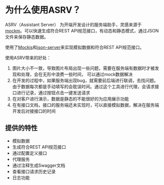 # 为什么使用ASRV？

ASRV（Assistant Server） 为开端开发设计的服务端助手，灵感来源于[mockm](https://github.com/wll8/mockm)。可以快速生成符合REST API规范接口，有动态和静态模式，通过JSON文件来保存静态数据。

使用了[Mockjs](http://mockjs.com/)和[json-server](https://github.com/typicode/json-server)来实现模拟数据和符合REST API规范接口。


使用ASRV带来的好处：

1. 图片大小不一致，导致图片布局出现一些问题，需要在服务端有数据时才被发现和处理，会在无形中浪费一些时间， 可以通过mock数据解决
2. 在开发的过程中，如果服务端出现bug，就需要前后端进行联调，去找问题。由于数据每次都是手动填写的会耽误时间。通过这个工具进行代理，会请求接口进行记录，通过按钮点击一键发送请求
3. 在对客户进行演示，数据是静态的不能很好的为应用展示功能
4. 在有接口文档，接口的服务端还未实现时，可以直接模拟数据，解决在服务端开发后对接接口的时间


## 提供的特性

- 模拟数据
- 生成符合REST API规范接口
- 通过配置定义接口
- 代理服务
- 通过注释生成Swagger文档
- 查看接口请求历史记录
- 日志功能
